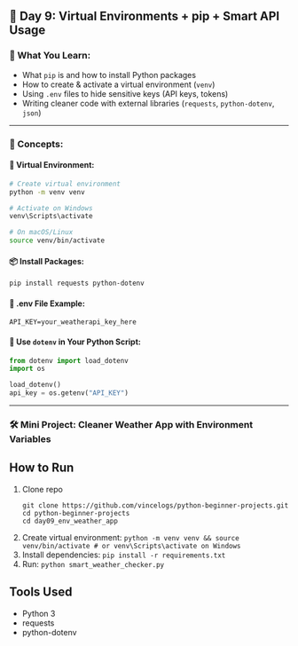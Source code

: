 ## 🐍 **Day 9: Virtual Environments + pip + Smart API Usage**

### 📘 What You Learn:

* What `pip` is and how to install Python packages
* How to create & activate a virtual environment (`venv`)
* Using `.env` files to hide sensitive keys (API keys, tokens)
* Writing cleaner code with external libraries (`requests`, `python-dotenv`, `json`)

---

### 🧠 Concepts:

#### 🔧 Virtual Environment:

```bash
# Create virtual environment
python -m venv venv

# Activate on Windows
venv\Scripts\activate

# On macOS/Linux
source venv/bin/activate
```

#### 📦 Install Packages:

```bash
pip install requests python-dotenv
```

#### 📄 .env File Example:

```env
API_KEY=your_weatherapi_key_here
```

#### 📄 Use `dotenv` in Your Python Script:

```python
from dotenv import load_dotenv
import os

load_dotenv()
api_key = os.getenv("API_KEY")
```

---

### 🛠️ Mini Project: **Cleaner Weather App with Environment Variables**
## How to Run
1. Clone repo
    ```
    git clone https://github.com/vincelogs/python-beginner-projects.git
    cd python-beginner-projects
    cd day09_env_weather_app
    ```
2. Create virtual environment:
   `python -m venv venv && source venv/bin/activate # or venv\Scripts\activate on Windows`
3. Install dependencies:
   `pip install -r requirements.txt`
4. Run:
   `python smart_weather_checker.py`

## Tools Used
- Python 3
- requests
- python-dotenv
